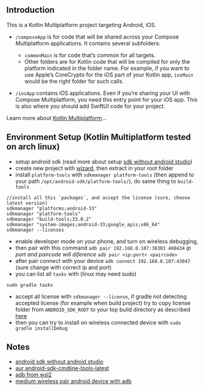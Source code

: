 ## Introduction 
This is a Kotlin Multiplatform project targeting Android, iOS.

* `/composeApp` is for code that will be shared across your Compose Multiplatform applications.
  It contains several subfolders:
  - `commonMain` is for code that’s common for all targets.
  - Other folders are for Kotlin code that will be compiled for only the platform indicated in the folder name.
    For example, if you want to use Apple’s CoreCrypto for the iOS part of your Kotlin app,
    `iosMain` would be the right folder for such calls.

* `/iosApp` contains iOS applications. Even if you’re sharing your UI with Compose Multiplatform, 
  you need this entry point for your iOS app. This is also where you should add SwiftUI code for your project.


Learn more about [Kotlin Multiplatform](https://www.jetbrains.com/help/kotlin-multiplatform-dev/get-started.html)…

## Environment Setup (Kotlin Multiplatform tested on arch linux)
- setup android sdk (read more about setup [sdk without android studio](https://benshapi.ro/post/android-sdk-without-android-studio/))
- create new project with [wizard](https://www.jetbrains.com/help/kotlin-multiplatform-dev/multiplatform-create-first-app.html?_gl=1%2Asve7ee%2A_ga%2AMjA1MjU5OTgzNC4xNzIxNjE0NjI3%2A_ga_9J976DJZ68%2AMTcyODU1ODc5OC45LjEuMTcyODU1ODg1Ni4xMi4wLjA.%2A_gcl_au%2ANjY4NjU5NTI5LjE3Mjg1NTg4MDg.#create-the-project-with-a-wizard), then extract in your root folder
- install `platform-tools` with `sdkmanager platform-tools` (then append to your path `/opt/android-sdk/platform-tools/`), do same thing to `build-tools`

```shell
//install all this `packages`, and accept the license (sure, choose latest version)
sdkmanager "platforms;android-33"
sdkmanager "platform-tools"
sdkmanager "build-tools;33.0.2"
sdkmanager "system-images;android-33;google_apis;x86_64"
sdkmanager --licenses
```

- enable developer mode on your phone, and turn on wireless debugging, 
- then pair with this command `adb pair 192.168.0.107:38303 408434` _ip port and paircode will diference_ `adb pair <ip:port> <paircode>`
- after pair _connect_ with your device `adb connect 192.168.0.107:43847` (sure change with correct ip and port)
- you can list all `tasks` with (linux may need sudo)

```shell
sudo gradle tasks
```
- accept all license with `sdkmanager --license`, if gradle not detecting accepted license (for example when build project) try to copy license folder from `ANDROID_SDK_ROOT` to your top build directory as described [here](https://developer.android.com/studio/intro/update#download-with-gradle)
- then you can try to install on wireless connected device with `sudo gradle installDebug`


## Notes 

- [android sdk without android studio](https://benshapi.ro/post/android-sdk-without-android-studio/)
- [aur android-sdk-cmdline-tools-latest](https://aur.archlinux.org/packages/android-sdk-cmdline-tools-latest)
- [adb from wsl2](https://stackoverflow.com/a/67097784/19270838)
- [medium wireless pair android device with adb](https://medium.com/@liwp.stephen/pairing-android-device-with-adb-from-command-line-11d71d94c441)

